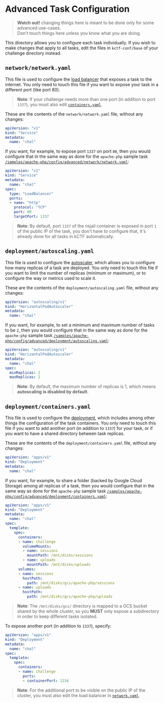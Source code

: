 # Advanced Task Configuration

> **Watch out!** changing things here is meant to be done only for some advanced use-cases.\
> Don't touch things here unless you know what you are doing.

This directory allows you to configure each task individually.
If you wish to make changes that apply to all tasks, edit the files in `kctf-conf/base` of your challenge directory instead.

## `network/network.yaml`

This file is used to configure the [load balancer](https://kubernetes.io/docs/concepts/services-networking/service/#loadbalancer) that exposes a task to the internet.
You only need to touch this file if you want to expose your task in a different port (like port 80).

> **Note**: If your challenge needs more than one port (in addition to port `1337`), you must also edit [`containers.yaml`](#deploymentcontainersyaml).

These are the contents of the `network/network.yaml` file, without any changes:
```yaml
apiVersion: "v1"
kind: "Service"
metadata:
  name: "chal"
```

If you want, for example, to expose port `1337` on port `80`, then you would configure that in the same way as done for the `apache-php` sample task [`/samples/apache-php/config/advanced/network/network.yaml`](https://github.com/google/kctf/blob/master/samples/apache-php/config/advanced/network/network.yaml):
```yaml
apiVersion: "v1"
kind: "Service"
metadata:
  name: "chal"
spec:
  type: "LoadBalancer"
  ports:
  - name: "http"
    protocol: "TCP"
    port: 80
    targetPort: 1337
```

> **Note**: By default, port `1337` of the nsjail container is exposed in port `1` of the public IP of the task,
you don't have to configure that, it's already done for all tasks in kCTF automatically.

## `deployment/autoscaling.yaml`

This file is used to configure the [autoscaler](https://kubernetes.io/docs/tasks/run-application/horizontal-pod-autoscale/), which allows you to configure how many replicas of a task are deployed.
You only need to touch this file if you want to limit the number of replicas (minimum or maximum), or to configure the way or metrics used to scale it.

These are the contents of the `deployment/autoscaling.yaml` file, without any changes:
```yaml
apiVersion: "autoscaling/v1"
kind: "HorizontalPodAutoscaler"
metadata:
  name: "chal"
```

If you want, for example, to set a minimum and maximum number of tasks to be `2`, then you would configure that in the same way as done for the `apache-php` sample task [`/samples/apache-php/config/advanced/deployment/autoscaling.yaml`](https://github.com/google/kctf/blob/master/samples/apache-php/config/advanced/deployment/autoscaling.yaml):
```yaml
apiVersion: "autoscaling/v1"
kind: "HorizontalPodAutoscaler"
metadata:
  name: "chal"
spec:
  minReplicas: 2
  maxReplicas: 2
```

> **Note**: By default, the maximum number of replicas is 1, which means **autoscaling is disabled by default**.

## `deployment/containers.yaml`

This file is used to configure the [deployment](https://kubernetes.io/docs/concepts/workloads/controllers/deployment/), which includes among other things the configuration of the task containers.
You only need to touch this file if you want to add another port (in addition to `1337`) for your task, or if you want to have a shared directory between task replicas.

These are the contents of the `deployment/containers.yaml` file, without any changes:
```yaml
apiVersion: "apps/v1"
kind: "Deployment"
metadata:
  name: "chal"
```

If you want, for example, to share a folder (backed by Google Cloud Storage) among all replicas of a task, then you would configure that in the same way as done for the `apache-php` sample task [`/samples/apache-php/config/advanced/deployment/containers.yaml`](https://github.com/google/kctf/blob/master/samples/apache-php/config/advanced/deployment/containers.yaml):
```yaml
apiVersion: "apps/v1"
kind: "Deployment"
metadata:
  name: "chal"
spec:
  template:
    spec:
      containers:
      - name: challenge
        volumeMounts:
        - name: sessions
          mountPath: /mnt/disks/sessions
        - name: uploads
          mountPath: /mnt/disks/uploads
      volumes:
      - name: sessions
        hostPath:
          path: /mnt/disks/gcs/apache-php/sessions
      - name: uploads
        hostPath:
          path: /mnt/disks/gcs/apache-php/uploads
```

> **Note**: The `/mnt/disks/gcs/` directory is mapped to a GCS bucket shared by the whole cluster, so you **MUST** only expose a subdirectory in order to keep different tasks isolated.

To expose another port (in addition to `1337`), specify:
```yaml
apiVersion: "apps/v1"
kind: "Deployment"
metadata:
  name: "chal"
spec:
  template:
    spec:
      containers:
      - name: challenge
        ports:
        - containerPort: 1234
```

> **Note**: For the additional port to be visible on the public IP of the cluster, you must also edit the load balancer in [`network.yaml`](#networknetworkyaml).
